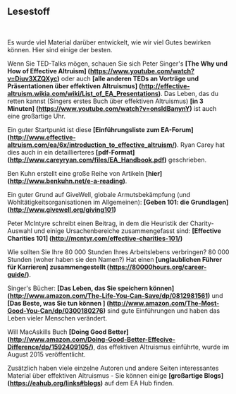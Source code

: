 
## Lesestoff
<br>

Es wurde viel Material darüber entwickelt, wie wir viel Gutes bewirken können. Hier sind einige der besten.


Wenn Sie TED-Talks mögen, schauen Sie sich Peter Singer's **[The Why und How of Effective Altruism] (https://www.youtube.com/watch?v=Diuv3XZQXyc)** oder auch **[alle anderen TEDs an Vorträge und Präsentationen über effektiven Altruismus] (http://effective-altruism.wikia.com/wiki/List_of_EA_Presentations)**. Das Leben, das du retten kannst (Singers erstes Buch über effektiven Altruismus) **[in 3 Minuten] (https://www.youtube.com/watch?v=onsIdBanynY)** ist auch eine großartige Uhr.


Ein guter Startpunkt ist diese **[Einführungsliste zum EA-Forum] (http://www.effective-altruism.com/ea/6x/introduction_to_effective_altruism/)**. Ryan Carey hat dies auch in ein detaillierteres **[pdf-Format] (http://www.careyryan.com/files/EA_Handbook.pdf)** geschrieben.


Ben Kuhn erstellt eine große Reihe von Artikeln **[hier] (http://www.benkuhn.net/e-a-reading)**.

Ein guter Grund auf GiveWell, globale Armutsbekämpfung (und Wohltätigkeitsorganisationen im Allgemeinen): **[Geben 101: die Grundlagen] (http://www.givewell.org/giving101)**


Peter McIntyre schreibt einen Beitrag, in dem die Heuristik der Charity-Auswahl und einige Ursachenbereiche zusammengefasst sind: **[Effective Charities 101] (http://mcntyr.com/effective-charities-101/)**


Wie sollten Sie Ihre 80 000 Stunden Ihres Arbeitslebens verbringen? 80 000 Stunden (woher haben sie den Namen?) Hat einen **[unglaublichen Führer für Karrieren] zusammengestellt (https://80000hours.org/career-guide/)**.


Singer's Bücher: **[Das Leben, das Sie speichern können] (http://www.amazon.com/The-Life-You-Can-Save/dp/0812981561)** und **[Das Beste, was Sie tun können ] (http://www.amazon.com/The-Most-Good-You-Can/dp/0300180276)** sind gute Einführungen und haben das Leben vieler Menschen verändert.


Will MacAskills Buch **[Doing Good Better] (http://www.amazon.com/Doing-Good-Better-Effecive-Difference/dp/1592409105/)**, das effektiven Altruismus einführte, wurde im August 2015 veröffentlicht.


Zusätzlich haben viele einzelne Autoren und andere Seiten interessantes Material über effektiven Altruismus - Sie können einige **[großartige Blogs] (https://eahub.org/links#blogs)** auf dem EA Hub finden.
